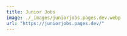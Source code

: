 ```yaml
---
title: Junior Jobs
image: ./_images/juniorjobs.pages.dev.webp
url: "https://juniorjobs.pages.dev/"
---
```

